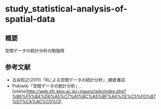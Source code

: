 # study_statistical-analysis-of-spatial-data
## 概要
空間データの統計分析の勉強用

## 参考文献
  - 古谷知之(2011)「Rによる空間データの統計分析」,朝倉書店.
  - Pukiwiki「空間データの統計分析」,[online]http://web.sfc.keio.ac.jp/~maunz/wiki/index.php?%B6%F5%B4%D6%A5%C7%A1%BC%A5%BF%A4%CE%C5%FD%B7%D7%CA%AC%C0%CF.
